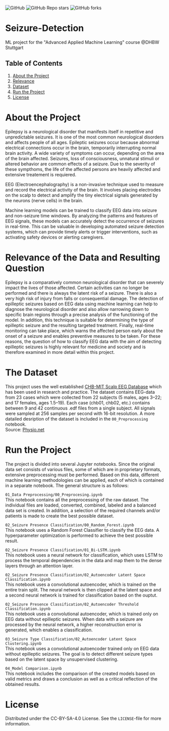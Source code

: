 ![GitHub](https://img.shields.io/github/license/BassJonathan/Seizure-Detection) ![GitHub Repo stars](https://img.shields.io/github/stars/BassJonathan/Seizure-Detection) ![GitHub forks](https://img.shields.io/github/forks/BassJonathan/Seizure-Detection)

# Seizure-Detection
ML project for the "Advanced Applied Machine Learning" course @DHBW Stuttgart

## Table of Contents
1. [About the Project](#about-the-project)
2. [Relevance](#relevance-of-the-data-and-resulting-question)
3. [Dataset](#the-dataset)
4. [Run the Project](#run-the-project)
5. [License](#license)

# About the Project
Epilepsy is a neurological disorder that manifests itself in repetitive and unpredictable seizures. It is one of the most common neurological disorders and affects people of all ages. Epileptic seizures occur because abnormal electrical connections occur in the brain, temporarily interrupting normal brain activity. A wide variety of symptoms can occur, depending on the area of the brain affected. Seizures, loss of consciousness, unnatural stimuli or altered behavior are common effects of a seizure. Due to the severity of these sympthoms, the life of the affected persons are heavily affected and extensive treatement is requiered. <br>

EEG (Electroencephalography) is a non-invasive technique used to measure and record the electrical activity of the brain. It involves placing electrodes on the scalp to detect and amplify the tiny electrical signals generated by the neurons (nerve cells) in the brain. <br>

Machine learning models can be trained to classify EEG data into seizure and non-seizure time windows. By analyzing the patterns and features of EEG signals, these models can accurately detect the occurrence of seizures in real-time. This can be valuable in developing automated seizure detection systems, which can provide timely alerts or trigger interventions, such as activating safety devices or alerting caregivers.


# Relevance of the Data and Resulting Question
Epilepsy is a comparatively common neurological disorder that can severely impact the lives of those affected. Certain activities can no longer be performed and there is always the latent risk of a seizure. There is also a very high risk of injury from falls or consequential damage. The detection of epilleptic seizures based on EEG data using machine learning can help to diagnose the neurological disorder and also allow narrowing down to specific brain regions through a precise analysis of the functioning of the model. In addition, this technique is suitable for determining the type of epilleptic seizure and the resulting targeted treatment. Finally, real-time monitoring can take place, which warns the affected person early about the onset of a seizure and enables preventive measures to be taken. For these reasons, the question of how to classify EEG data with the aim of detecting epilleptic seizures is highly relevant for medicine and society and is therefore examined in more detail within this project.

# The Dataset
This project uses the well established <a href="https://physionet.org/content/chbmit/1.0.0/">CHB-MIT Scalp EEG Database</a> which has been used in research and practice. The dataset contains EEG-data from 23 cases which were collected from 22 subjects (5 males, ages 3–22; and 17 females, ages 1.5–19). Each case (chb01, chb02, etc.) contains between 9 and 42 continuous .edf files from a single subject. All signals were sampled at 256 samples per second with 16-bit resolution. A more datailed desription of the dataset is included in the `00_Preprocessing` notebook.<br>
Source: <a href="https://physionet.org/content/chbmit/1.0.0/">Physio.net</a>

# Run the Project
The project is divided into several Jupyter notebooks. Since the original data set consists of various files, some of which are in proprietary formats, extensive preprocessing must be performed. Based on this data, different machine learning methodologies can be applied, each of which is contained in a separate notebook. The general structure is as follows:

`01_Data Preprocessing/00_Preprocesing.ipynb` <br>
This notebook contains all the preprocessing of the raw dataset. The individual files are loaded, converted, combined, labeled and a balanced data set is created. In addition, a selection of the required channels and/or patients is made to create the best possible dataset.

`02_Seizure Presence Classification/00_Random_Forest.ipynb` <br>
This notebook uses a Random Forest Classifier to classify the EEG data. A hyperparameter optimization is performed to achieve the best possible result.

`02_Seizure Presence Classification/01_Bi-LSTM.ipynb` <br>
This notebook uses a neural network for classification, which uses LSTM to process the temporal dependencies in the data and map them to the dense layers through an attention layer.

`02_Seizure Presence Classification/02_Autoencoder Latent Space Classification.ipynb` <br>
This notebook uses a convolutional autoencoder, which is trained on the entire train split. The neural network is then clipped at the latent space and a second neural network is trained for classification based on the ouptut.

`02_Seizure Presence Classification/02_Autoencoder Threshold Classification.ipynb` <br>
This notebook uses a convolutional autoencoder, which is trained only on EEG data without epilleptic seizures. When data with a seizure are processed by the neural network, a higher reconstruction error is generated, which enables a classification.

`03_Seizure Type Classification/02_Autoencoder Latent Space Clustering.ipynb` <br>
This notebook uses a convolutional autoencoder trained only on EEG data without epilleptic seizures. The goal is to detect different seizure types based on the latent space by unsupervised clustering.

`04_Model Comparison.ipynb` <br>
This notebook includes the comparison of the created models based on valid metrics and draws a conclusion as well as a critical reflection of the obtained results.

# License
Distributed under the CC-BY-SA-4.0 License. See the `LICENSE`-file for more information.